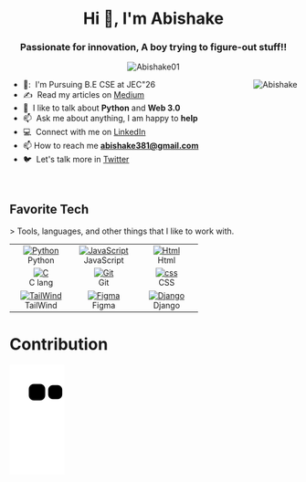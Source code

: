 <h1 align="center">Hi 👋, I'm Abishake</h1>
<h3 align="center">Passionate for innovation, A boy trying to figure-out stuff!!</h3>

<p align="center"> <img src="https://komarev.com/ghpvc/?username=vmmuthu31&label=Profile%20views&color=0e75b6&style=flat" alt="Abishake01" /> </p>
<a href="#Abishake01-title">
  <img src="https://github-readme-stats.vercel.app/api?username=Abishake01&show_icons=true&theme=react&count_private=true&include_all_commits=true" alt="Abishake" align="right" />
</a>

- 🏫: &nbsp;I'm Pursuing B.E CSE at JEC"26
- :writing_hand: &nbsp;Read my articles on [Medium](https://medium.com/@abishake381)
- :speech_balloon: &nbsp;I like to talk about **Python** and **Web 3.0**
- :mailbox: &nbsp;Ask me about anything, I am happy to **help**
- :computer: &nbsp;Connect with me on [LinkedIn](https://www.linkedin.com/in/abishake-t-835428257/)
- 📫 How to reach me **abishake381@gmail.com**
- :bird: &nbsp;Let's talk more in [Twitter](https://twitter.com/abishake381)


<br>

<h2 align="left" id=""vmmuthu31>Favorite Tech</h2>
> Tools, languages, and other things that I like to work with.

<table align="center">
  <tr>
     <td align="center" width="96">
      <a href="#Abishake01">
        <img src="https://upload.wikimedia.org/wikipedia/commons/thumb/c/c3/Python-logo-notext.svg/1200px-Python-logo-notext.svg.png" width="48" height="48" alt="Python" />
      </a>
      <br>Python
    </td>
    <td align="center" width="96">
      <a href="Abishake01">
        <img src="https://upload.wikimedia.org/wikipedia/commons/thumb/9/99/Unofficial_JavaScript_logo_2.svg/1024px-Unofficial_JavaScript_logo_2.svg.png" width="48" height="48" alt="JavaScript" />
      </a>
      <br>JavaScript
    </td>
    <td align="center" width="96">
      <a href="Abishake01">
        <img src="https://upload.wikimedia.org/wikipedia/commons/thumb/6/61/HTML5_logo_and_wordmark.svg/1024px-HTML5_logo_and_wordmark.svg.png" width="48" height="48" alt="Html" />
      </a>
      <br>Html
    </td>
  
  <tr>
    <td align="center" width="96"> 
      <a href="#Abishake01" >
        <img src="https://img.icons8.com/color/452/c-programming.png" width="48" height="48" alt="C" />
      </a>
      <br>C lang
    </td>
 
   <td align="center" width="96">
      <a href="#Abishake01" >
        <img src="https://upload.wikimedia.org/wikipedia/commons/thumb/3/3f/Git_icon.svg/1200px-Git_icon.svg.png" width="48" height="48" alt="Git" />
      </a>
      <br>Git
    </td>
     <td align="center" width="96">
      <a href="#Abishake01" >
        <img src="https://upload.wikimedia.org/wikipedia/commons/thumb/d/d5/CSS3_logo_and_wordmark.svg/726px-CSS3_logo_and_wordmark.svg.png" width="48" height="48" alt="css" />
      </a>
      <br>CSS
    </td>
     
  </tr>
   <tr>
    <td align="center" width="96">
      <a href="#Abishake01">
        <img src="https://upload.wikimedia.org/wikipedia/commons/thumb/d/d5/Tailwind_CSS_Logo.svg/2048px-Tailwind_CSS_Logo.svg.png" width="48" height="48" alt="TailWind" />
      </a>
      <br>TailWind
    </td>
    
   <td align="center" width="96">
      <a href="#Abishake01">
        <img src="https://upload.wikimedia.org/wikipedia/commons/3/33/Figma-logo.svg" width="45" height="45" alt="Figma" />
      </a>
      <br>Figma
    </td>
      <td align="center" width="96">
      <a href="#Abishake01">
        <img src="https://cdn.worldvectorlogo.com/logos/django.svg" width="48" height="48" alt="Django" />
      </a>
      <br>Django
    </td>
    
  </tr>
    
</table>

# Contribution

![snake gif](https://raw.githubusercontent.com/NagiPragalathan/NagiPragalathan/eb8842c58262cfc3019e5c91b9202948fe437254/github-contribution-grid-snake.svg)
 
<!---
Abishake01/Abishake01 is a ✨ special ✨ repository because its `README.md` (this file) appears on your GitHub profile.
You can click the Preview link to take a look at your changes.
--->

